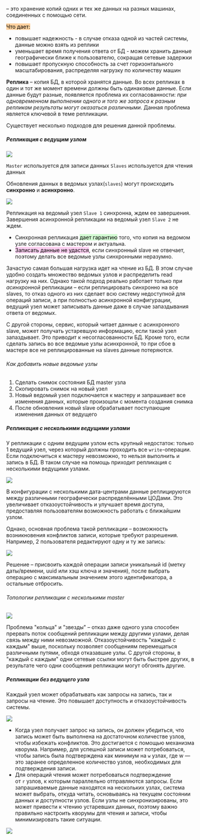 – это хранение копий одних и тех же данных на разных машинах, соединенных с помощью сети.

<mark style="background: #FFB86CA6;">Что дает:</mark>
- повышает надежность - в случае отказа одной из частей системы, данные можно взять из реплики
- уменьшает время получения ответа от БД - можем хранить данные географически ближе к пользователю, сокращая сетевые задержки
- повышает пропускную способность за счет горизонтального масштабирования, распределяя нагрузку по количеству машин

**Реплика** – копия БД, в которой хранятся данные. Во всех репликах в один и тот же момент времени должны быть одинаковые данные. Если данные  будут разные, появляется проблема их согласованности: 
	*при одновременном выполнении одного и того же запроса к разным репликам результаты могут оказаться различными*.
 Данная проблема является ключевой в теме репликации.

Существует несколько подходов для решения данной проблемы.

##### Репликация с ведущим узлом

![](img/Master-slave.png)

`Master` используется для записи данных
`Slaves` используется для чтения данных

Обновления данных в ведомых узлах(`slaves`) могут происходить **синхронно** и **асинхронно**.

![](img/Pasted-image-20240719182653.png)


Репликация на ведомый узел `Slave 1` синхронна, ждем ее завершения.
Завершения асинхронной репликации на ведомый узел `Slave 2` не ждем.

- Синхронная репликация <mark style="background: #BBFABBA6;">дает гарантию</mark> того, что копия на ведомом узле согласована с мастером и актуальна.
- <mark style="background: #FFB8EBA6;">Записать данные не удастся</mark>, если синхронный slave не отвечает, поэтому делать все ведомые узлы синхронными неразумно.


Зачастую самая большая нагрузка идет на чтение из БД. В этом случае удобно создать множество ведомых узлов и распределить read нагрузку на них. Однако такой подход реально работает только при *асинхронной* репликации – если реплицировать синхронно на все slaves, то отказ одного из них сделает всю систему недоступной для операций записи, а при полностью асинхронной конфигурации, ведущий узел может записывать данные даже в случае запаздывания ответа от ведомых.

С другой стороны, сервис, который читает данные с асинхронного slave, может получать устаревшую информацию, если такой узел запаздывает. Это приводит к несогласованности БД. Кроме того, если сделать запись во все ведомые узлы асинхронной, то при сбое в мастере все не реплицированные на slaves данные потеряются. 

###### Как добавить новые ведомые узлы

1. Сделать снимок состояния БД master узла
2. Скопировать снимок на новый узел
3. Новый ведомый узел подключается к мастеру и запрашивает все изменения данных, которые произошли с момента создания снимка
4. После обновления новый slave обрабатывает поступающие изменения данных от ведущего

##### Репликация с несколькими ведущими узлами

У репликации с одним ведущим узлом есть крупный недостаток: только 1 ведущий узел, через который должны проходить все `write`-операции. Если подключиться к мастеру невозможно, то нельзя выполнить и запись в БД. В таком случае на помощь приходит репликация с несколькими ведущими узлами.

![](img/Pasted-image-20240719182622.png)

В конфигурации с несколькими дата-центрами данные реплицируются между различными географически распределёнными ЦОДами. Это увеличивает отказоустойчивость и улучшает время доступа, предоставляя пользователям возможность работать с ближайшим узлом.

Однако, основная проблема такой репликации – возможность возникновения конфликтов записи, которые требуют разрешения.
Например, 2 пользователя редактируют одну и ту же запись:

![](img/Pasted-image-20240719182736.png)

Решение – присвоить каждой операции записи уникальный id (метку даты/времени, uuid или хэш ключа и значения), после выбрать операцию с максимальным значением этого идентификатора, а остальные отбросить.

###### Топологии репликации с несколькими master

![](img/Pasted-image-20240719171907.png)

Проблема "кольца" и "звезды" – отказ даже одного узла способен прервать поток сообщений репликации между другими узлами, делая связь между ними невозможной. Отказоустойчивость "каждый с каждым" выше, поскольку позволяет сообщениям перемещаться различными путями, обходя отказавшие узлы.
С другой стороны, в "каждый с каждым" одни сетевые ссылки могут быть быстрее других, в результате чего одни сообщения репликации могут обгонять другие.

##### Репликации без ведущего узла 

Каждый узел может обрабатывать как запросы на запись, так и запросы на чтение. Это повышает доступность и отказоустойчивость системы.

![](img/Pasted-image-20240719182841.png)

- Когда узел получает запрос на запись, он должен убедиться, что запись может быть выполнена на достаточном количестве узлов, чтобы избежать конфликтов. Это достигается с помощью механизма кворума. Например, для успешной записи может потребоваться, чтобы запись была подтверждена как минимум на `w` узлах, где w — это заранее определенное количество узлов, необходимых для подтверждения записи.
- Для операций чтения может потребоваться подтверждение от `r` узлов, к которым параллельно отправляются запросы. Если запрашиваемые данные находятся на нескольких узлах, система может выбрать, откуда читать, основываясь на текущем состоянии данных и доступности узлов. Если узлы не синхронизированы, это может привести к чтению устаревших данных, поэтому важно правильно настроить кворумы для чтения и записи, чтобы минимизировать такие ситуации.

![](img/Pasted-image-20240719220945.png)
